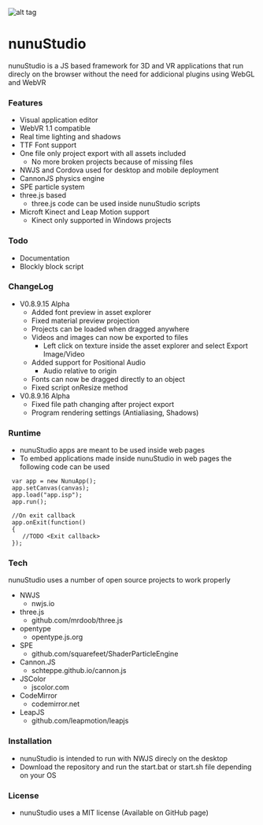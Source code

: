 ![alt tag](https://raw.githubusercontent.com/tentone/nunuStudio/master/docs/resources/logo.png)

# nunuStudio
nunuStudio is a JS based framework for 3D and VR applications that run direcly on the browser without the need for addicional plugins using WebGL and WebVR

### Features
- Visual application editor
- WebVR 1.1 compatible
- Real time lighting and shadows
- TTF Font support
- One file only project export with all assets included
	- No more broken projects because of missing files
- NWJS and Cordova used for desktop and mobile deployment
- CannonJS physics engine 
- SPE particle system
- three.js based
	- three.js code can be used inside nunuStudio scripts
- Microft Kinect and Leap Motion support
	- Kinect only supported in Windows projects

### Todo
 - Documentation
 - Blockly block script

### ChangeLog
- V0.8.9.15 Alpha
	- Added font preview in asset explorer
	- Fixed material preview projection
	- Projects can be loaded when dragged anywhere
	- Videos and images can now be exported to files
		- Left click on texture inside the asset explorer and select Export Image/Video
	- Added support for Positional Audio
		- Audio relative to origin
	- Fonts can now be dragged directly to an object
	- Fixed script onResize method
- V0.8.9.16 Alpha
	- Fixed file path changing after project export
	- Program rendering settings (Antialiasing, Shadows)

### Runtime
- nunuStudio apps are meant to be used inside web pages
- To embed applications made inside nunuStudio in web pages the following code can be used

```
 var app = new NunuApp();
 app.setCanvas(canvas);
 app.load("app.isp");
 app.run();
 
 //On exit callback
 app.onExit(function()
 {
 	//TODO <Exit callback>
 });
```

### Tech
nunuStudio uses a number of open source projects to work properly
- NWJS
	- nwjs.io
- three.js
	- github.com/mrdoob/three.js
- opentype
	- opentype.js.org
- SPE
	- github.com/squarefeet/ShaderParticleEngine
- Cannon.JS
	- schteppe.github.io/cannon.js
- JSColor
	- jscolor.com
- CodeMirror
	- codemirror.net
- LeapJS
	- github.com/leapmotion/leapjs

### Installation
- nunuStudio is intended to run with NWJS direcly on the desktop
- Download the repository and run the start.bat or start.sh file depending on your OS

### License
- nunuStudio uses a MIT license (Available on GitHub page)